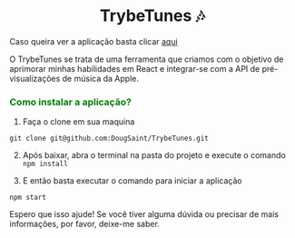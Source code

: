 <h1 style="text-align: center;">TrybeTunes  🎶</h1>

Caso queira ver a aplicação basta clicar <a href="">aqui</a>
  

O TrybeTunes se trata de uma ferramenta que criamos com o objetivo de aprimorar minhas habilidades em React e integrar-se com a API de pré-visualizações de música da Apple.

<h3 style="color:green">Como instalar a aplicação?</h3>

 1. Faça o clone em sua maquina
	
```git clone git@github.com:DougSaint/TrybeTunes.git ```
  
  
 2. Após baixar, abra o terminal na pasta do projeto e execute o comando
```npm install```


 3.  E então basta executar o comando para iniciar a aplicação

```npm start```

Espero que isso ajude! Se você tiver alguma dúvida ou precisar de mais informações, por favor, deixe-me saber.